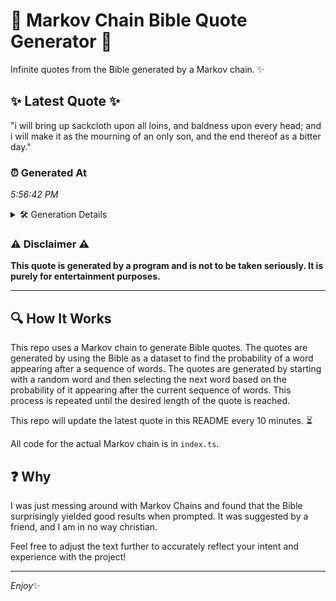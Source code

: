# 📖 Markov Chain Bible Quote Generator 📖

Infinite quotes from the Bible generated by a Markov chain. ✨

## ✨ Latest Quote ✨
"i will bring up sackcloth upon all loins, and baldness upon every head; and i will make it as the mourning of an only son, and the end thereof as a bitter day."

### ⏰ Generated At
*5:56:42 PM*

<details>
    <summary>🛠️ Generation Details</summary>
    <p>
        <strong>🌱 Seed:</strong> i<br>
        <strong>🔄 Iterations:</strong> 32<br>
        <strong>📜 Context History:</strong><br>[ i ]: will<br>[ i, will ]: bring<br>[ i, will, bring ]: up<br>[ i, will, bring, up ]: sackcloth<br>[ i, will, bring, up, sackcloth ]: upon<br>[ i, will, bring, up, sackcloth, upon ]: all<br>[ will, bring, up, sackcloth, upon, all ]: loins,<br>[ bring, up, sackcloth, upon, all, loins, ]: and<br>[ up, sackcloth, upon, all, loins,, and ]: baldness<br>[ sackcloth, upon, all, loins,, and, baldness ]: upon<br>[ upon, all, loins,, and, baldness, upon ]: every<br>[ all, loins,, and, baldness, upon, every ]: head;<br>[ loins,, and, baldness, upon, every, head; ]: and<br>[ and, baldness, upon, every, head;, and ]: i<br>[ baldness, upon, every, head;, and, i ]: will<br>[ upon, every, head;, and, i, will ]: make<br>[ every, head;, and, i, will, make ]: it<br>[ head;, and, i, will, make, it ]: as<br>[ and, i, will, make, it, as ]: the<br>[ i, will, make, it, as, the ]: mourning<br>[ will, make, it, as, the, mourning ]: of<br>[ make, it, as, the, mourning, of ]: an<br>[ it, as, the, mourning, of, an ]: only<br>[ as, the, mourning, of, an, only ]: son,<br>[ the, mourning, of, an, only, son, ]: and<br>[ mourning, of, an, only, son,, and ]: the<br>[ of, an, only, son,, and, the ]: end<br>[ an, only, son,, and, the, end ]: thereof<br>[ only, son,, and, the, end, thereof ]: as<br>[ son,, and, the, end, thereof, as ]: a<br>[ and, the, end, thereof, as, a ]: bitter<br>[ the, end, thereof, as, a, bitter ]: day.<br>
    </p>
</details>

### ⚠️ Disclaimer ⚠️
**This quote is generated by a program and is not to be taken seriously. It is purely for entertainment purposes.**

---

## 🔍 How It Works

This repo uses a Markov chain to generate Bible quotes. The quotes are generated by using the Bible as a dataset to find the probability of a word appearing after a sequence of words. The quotes are generated by starting with a random word and then selecting the next word based on the probability of it appearing after the current sequence of words. This process is repeated until the desired length of the quote is reached.

This repo will update the latest quote in this README every 10 minutes. ⏳

All code for the actual Markov chain is in `index.ts`.

## ❓ Why

I was just messing around with Markov Chains and found that the Bible surprisingly yielded good results when prompted. 
It was suggested by a friend, and I am in no way christian.

Feel free to adjust the text further to accurately reflect your intent and experience with the project!

---

*Enjoy*✨

